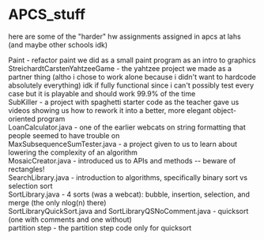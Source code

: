 # APCS_stuff

here are some of the "harder" hw assignments assigned in apcs at lahs (and maybe other schools idk)

Paint - refactor paint we did as a small paint program as an intro to graphics<br/>
StreichardtCarstenYahtzeeGame - the yahtzee project we made as a partner thing (altho i chose to work alone because i didn't want to hardcode absolutely everything) idk if fully functional since i can't possibly test every case but it is playable and should work 99.9% of the time<br/>
SubKiller - a project with spaghetti starter code as the teacher gave us videos showing us how to rework it into a better, more elegant object-oriented program <br/>
LoanCalculator.java - one of the earlier webcats on string formatting that people seemed to have trouble on<br/>
MaxSubsequenceSumTester.java - a project given to us to learn about lowering the complexity of an algorithm<br/>
MosaicCreator.java - introduced us to APIs and methods -- beware of rectangles!<br/>
SearchLibrary.java - introduction to algorithms, specifically binary sort vs selection sort<br/>
SortLibrary.java - 4 sorts (was a webcat): bubble, insertion, selection, and merge (the only nlog(n) there)<br/>
SortLibraryQuickSort.java and SortLibraryQSNoComment.java - quicksort (one with comments and one without) <br/>
partition step - the partition step code only for quicksort<br/>
